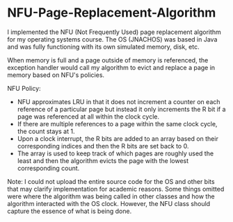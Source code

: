 # NFU-Page-Replacement-Algorithm
I implemented the NFU (Not Frequently Used) page replacement algorithm for my operating systems course.
The OS (JNACHOS) was based in Java and was fully functioning with its own simulated memory, disk, etc.

When memory is full and a page outside of memory is referenced, the exception handler would call my algorithm to evict and replace a page in memory based on NFU's policies.

NFU Policy:
- NFU approximates LRU in that it does not increment a counter on each reference of a particular page but instead it only increments the R bit if a page was referenced at all within the clock cycle. 
- If there are multiple references to a page within the same clock cycle, the count stays at 1.
- Upon a clock interrupt, the R bits are added to an array based on their corresponding indices and then the R bits are set back to 0.
- The array is used to keep track of which pages are roughly used the least and then the algorithm evicts the page with the lowest corresponding count. 

Note: I could not upload the entire source code for the OS and other bits that may clarify implementation for academic reasons. Some things omitted were where the algorithm was being called in other classes and how the algorithm interacted with the OS clock. However, the NFU class should capture the essence of what is being done.
